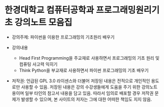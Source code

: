 # 한경대학교 컴퓨터공학과 프로그래밍원리기초 강의노트 모음집

* 강의주제: 파이썬을 이용한 프로그래밍의 기초원리 배우기
* 강의내용
  * Head First Programming을 주교재로 사용하면서 프로그래밍의 기초 원리 및 컴퓨팅 사고력 익히기
  * Think Python을 부교재로 사용하면서 파이썬 프로그래밍의 기초 배우기

* 저작권: 언급된 GPL 3.0 라이센스와 더불어 저장된 내용은 전적으로 개인적인 용도로만 사용할 수 있음. 저장된 내용은 강의 수강생들에게 도움을 주기 위한 강의노트용이며 일부 타인의 참고서 내용을 담고 있음. 따라서 임의로 배포할 경우 저작권 문제가 발생할 수 있으며, 본 사이트의 저자는 그에 대한 어떠한 책임도 지지 않음.
